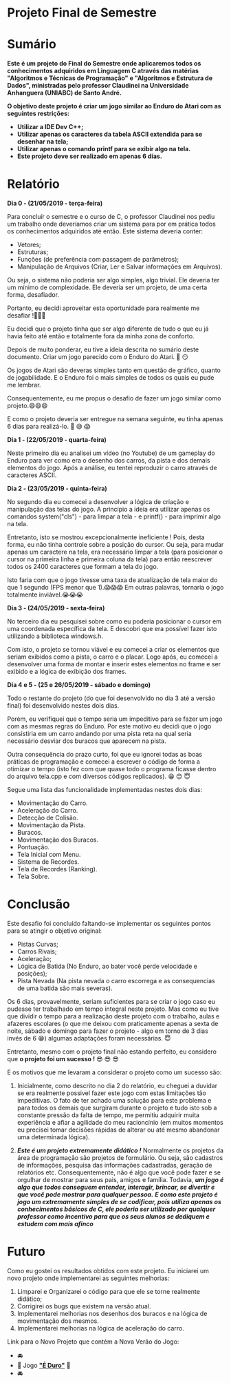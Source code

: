 # Projeto Final de Semestre

# Sumário

**Este é um projeto do Final do Semestre onde aplicaremos todos os conhecimentos adquiridos em Linguagem C através das matérias "Algoritmos e Técnicas de Programação" e "Algoritmos e Estrutura de Dados", ministradas pelo professor Claudinei na Universidade Anhanguera (UNIABC) de Santo André.**

**O objetivo deste projeto é criar um jogo similar ao Enduro do Atari com as seguintes restrições:**
  * **Utilizar a IDE Dev C++;**
  * **Utilizar apenas os caracteres da tabela ASCII extendida para se desenhar na tela;**
  * **Utilizar apenas o comando printf para se exibir algo na tela.**
  * **Este projeto deve ser realizado em apenas 6 dias.**



# Relatório

**Dia 0 - (21/05/2019 - terça-feira)**

Para concluír o semestre e o curso de C, o professor Claudinei nos pediu um trabalho onde deveríamos criar um sistema para por em prática todos os conhecimentos adquiridos até então. Este sistema deveria conter:

 * Vetores;
 * Estruturas;
 * Funções (de preferência com passagem de parâmetros);
 * Manipulação de Arquivos (Criar, Ler e Salvar informações em Arquivos).
 
Ou seja, o sistema não poderia ser algo simples, algo trivial. Ele deveria ter um mínimo de complexidade. Ele deveria ser um projeto, de uma certa forma, desafiador.

Portanto, eu decidi aproveitar esta oportunidade para realmente me desafiar !:muscle::muscle::muscle:

Eu decidi que o projeto tinha que ser algo diferente de tudo o que eu já havia feito até então e totalmente fora da minha zona de conforto.

Depois de muito ponderar, eu tive a ideia descrita no sumário deste documento. Criar um jogo parecido com o Enduro do Atari.   :space_invader:  :smirk:

Os jogos de Atari são deveras simples tanto em questão de gráfico, quanto de jogabilidade. E o Enduro foi o mais simples de todos os quais eu pude me lembrar.

Consequentemente, eu me propus o desafio de fazer um jogo similar como projeto.:smile::smile::smile:

E como o projeto deveria ser entregue na semana seguinte, eu tinha apenas 6 dias para realizá-lo.  :grimacing: :sweat_smile: :scream:


**Dia 1 - (22/05/2019 - quarta-feira)**

Neste primeiro dia eu analisei um vídeo (no Youtube) de um gameplay do Enduro para ver como era o desenho dos carros, da pista e dos demais elementos do jogo.
Após a análise, eu tentei reproduzir o carro através de caracteres ASCII.

**Dia 2 - (23/05/2019 - quinta-feira)**

No segundo dia eu comecei a desenvolver a lógica de criação e manipulação das telas do jogo. A princípio a ideia era utilizar apenas os comandos system("cls") - para limpar a tela - e printf() - para imprimir algo na tela. 

Entretanto, isto se mostrou excepcionalmente ineficiente ! Pois, desta forma, eu não tinha controle sobre a posição do cursor. Ou seja, para mudar apenas um caractere na tela, era necessário limpar a tela (para posicionar o cursor na primeira linha e primeira coluna da tela) para então reescrever todos os 2400 caracteres que formam a tela do jogo.

Isto faria com que o jogo tivesse uma taxa de atualização de tela maior do que 1 segundo (FPS menor que 1).:scream::scream::scream: Em outras palavras, tornaria o jogo totalmente inviável.:sob::sob::sob:

**Dia 3 - (24/05/2019 - sexta-feira)**

No terceiro dia eu pesquisei sobre como eu poderia posicionar o cursor em uma coordenada específica da tela. E descobri que era possível fazer isto utilizando a biblioteca windows.h.

Com isto, o projeto se tornou viável e eu comecei a criar os elementos que seriam exibidos como a pista, o carro e o placar. Logo após, eu comecei a desenvolver uma forma de montar e inserir estes elementos no frame e ser exibido e a lógica de exibição dos frames.

**Dia 4 e 5 - (25 e 26/05/2019 - sábado e domingo)**

Todo o restante do projeto (do que foi desenvolvido no dia 3 até a versão final) foi desenvolvido nestes dois dias.

Porém, eu verifiquei que o tempo seria um impeditivo para se fazer um jogo com as mesmas regras do Enduro. Por este motivo eu decidi que o jogo consistiria em um carro andando por uma pista reta na qual seria necessário desviar dos buracos que aparecem na pista.

Outra consequência do prazo curto, foi que eu ignorei todas as boas práticas de programação e comecei a escrever o código de forma a otimizar o tempo (isto fez com que quase todo o programa ficasse dentro do arquivo tela.cpp e com diversos códigos replicados). :grin: :blush: :innocent:

Segue uma lista das funcionalidade implementadas nestes dois dias:
  * Movimentação do Carro.
  * Aceleração do Carro.
  * Detecção de Colisão.
  * Movimentação da Pista.
  * Buracos.
  * Movimentação dos Buracos.
  * Pontuação.
  * Tela Inicial com Menu.
  * Sistema de Recordes.
  * Tela de Recordes (Ranking).
  * Tela Sobre.



# Conclusão

Este desafio foi concluído faltando-se implementar os seguintes pontos para se atingir o objetivo original:
  * Pistas Curvas;
  * Carros Rivais;
  * Aceleração;
  * Lógica de Batida (No Enduro, ao bater você perde velocidade e posições);
  * Pista Nevada (Na pista nevada o carro escorrega e as consequencias de uma batida são mais severas).
  
Os 6 dias, provavelmente, seriam suficientes para se criar o jogo caso eu pudesse ter trabalhado em tempo integral neste projeto. Mas como eu tive que dividir o tempo para a realização deste projeto com o trabalho, aulas e afazeres escolares (o que me deixou com praticamente apenas a sexta de noite, sábado e domingo para fazer o projeto - algo em torno de 3 dias invés de 6 :grin:) algumas adaptações foram necessárias. :innocent:

Entretanto, mesmo com o projeto final não estando perfeito, eu considero que **o projeto foi um sucesso !**  :sunglasses: :sunglasses: :sunglasses:

E os motivos que me levaram a considerar o projeto como um sucesso são:
  1. Inicialmente, como descrito no dia 2 do relatório, eu cheguei a duvidar se era realmente possivel fazer este jogo com estas limitações tão impeditivas. O fato de ter achado uma solução para este problema e para todos os demais que surgiram durante o projeto e tudo isto sob a constante pressão da falta de tempo, me permitiu adquirir muita experiência e afiar a agilidade do meu racioncínio (em muitos momentos eu precisei tomar decisões rápidas de alterar ou até mesmo abandonar uma determinada lógica).
  
  2. **_Este é um projeto extremamente didático !_**
    Normalmente os projetos da área de programação são projetos de formulário. Ou seja, são cadastros de informações, pesquisa das informações cadastradas, geração de relatórios etc. Consequentemente, não é algo que você pode fazer e se orgulhar de mostrar para seus pais, amigos e família.
    Todavia, **_um jogo é algo que todos conseguem entender, interagir, brincar, se divertir e que você pode mostrar para qualquer pessoa._**
    **_E como este projeto é jogo um extremamente simples de se codificar, pois utiliza apenas os conhecimentos básicos de C, ele poderia ser utilizado por qualquer professor como incentivo para que os seus alunos se dediquem e estudem com mais afinco_**


# Futuro

Como eu gostei os resultados obtidos com este projeto. Eu iniciarei um novo projeto onde implementarei as seguintes melhorias:
  1. Limparei e Organizarei o código para que ele se torne realmente didático;  
  2. Corrigirei os bugs que existem na versão atual.  
  3. Implementarei melhorias nos desenhos dos buracos e na lógica de movimentação dos mesmos.
  4. Implementarei melhorias na lógica de aceleração do carro.
 
 Link para o Novo Projeto que contém a Nova Verão do Jogo:
  * :oncoming_automobile:
  * :red_car: Jogo [**"É Duro"**](https://github.com/Presidente100/E_Duro) :red_car:
  * :oncoming_automobile:
 
 
 
 
  
